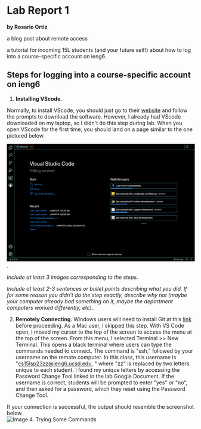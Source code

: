 # Lab Report 1 
**by Rosario Ortiz**

 a blog post about remote access
 
a tutorial for incoming 15L students (and your future self!) about how to log into a course-specific account on ieng6.

## Steps for logging into a course-specific account on ieng6
1. **Installing VScode**.  

Normally, to install VScode, you should just go to their [website](https://code.visualstudio.com/) and follow the prompts to download the software. However, I already had VScode downloaded on my laptop, so I didn't do this step during lab. When you open VScode for the first time, you should land on a page similar to the one pictured below.  

![Image](https://github.com/tritonro/cse15l-lab-reports/blob/2b955bde42290f217ebc6e23d04460a762bec9f2/images/vsCode_ss.png). 

*Include at least 3 images corresponding to the steps*. 

*Include at least 2-3 sentences or bullet points describing what you did. If for some reason you didn’t do the step exactly, describe why not (maybe your computer already had something on it, maybe the department computers worked differently, etc).*. 

2. **Remotely Connecting**. 
Windows users will need to install Git at this [link](https://gitforwindows.org/) before proceeding. As a Mac user, I skipped this step. With VS Code open, I moved my cursor to the top of the screen to access the menu at the top of the screen. From this menu, I selected Terminal >> New Terminal. This opens a black terminal where users can type the commands needed to connect. The command is "ssh," followed by your username on the remote computer. In this class, this username is "cs15lsp23zz@ieng6.ucsd.edu, " where "zz" is replaced by two letters unique to each student. I found my unique letters by accessing the Password Change Tool linked in the lab Google Document. If the username is correct, students will be prompted to enter "yes" or "no", and then asked for a password, which they reset using the Password Change Tool.   
  
  If your connection is successful, the output should resemble the screenshot below.  
  ![Image](https://github.com/tritonro/cse15l-lab-reports/blob/2b955bde42290f217ebc6e23d04460a762bec9f2/images/remote_access.png)
4. Trying Some Commands
